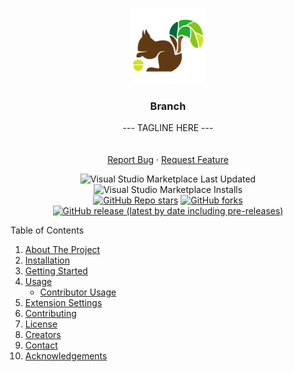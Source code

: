 <!-- Branch README -->
<!-- PROJECT LOGO -->
<br />
<p align="center">
  <a href="https://github.com/oslabs-beta/Branch">
    <img src="vs-branch/images/branch-logo-square.png" alt="Logo" height="120">
  </a>

  <h3 align="center">Branch</h3>

  <p align="center">
    --- TAGLINE HERE ---
    <br />
    <br />
    <br />
    <a href="https://github.com/oslabs-beta/Branch/issues">Report Bug</a>
    ·
    <a href="https://github.com/oslabs-beta/Branch/issues">Request Feature</a>
  </p>
    <!-- BADGES -->
  <p align="center">
    <!-- Last Updated  -->
    <img alt="Visual Studio Marketplace Last Updated" src="https://img.shields.io/visual-studio-marketplace/last-updated/Branch.branch?style=for-the-badge">
    <!-- VSCode Installs -->
	<img alt="Visual Studio Marketplace Installs" src="https://img.shields.io/visual-studio-marketplace/i/Branch.branch?logo=visualstudiocode&style=for-the-badge">
	<br />
    <!-- STARS -->
    <a href="https://github.com/oslabs-beta/Branch/stargazers"><img alt="GitHub Repo stars" src="https://img.shields.io/github/stars/oslabs-beta/Branch?label=Stars&logo=github&style=for-the-badge"></a>
    <!-- FORKS -->
    <a href="https://github.com/oslabs-beta/Branch/network/members"><img alt="GitHub forks" src="https://img.shields.io/github/forks/oslabs-beta/Branch?label=Forks&logo=github&style=for-the-badge"></a>
    <!-- GITHUB RELEASE VERSION -->
    <a href="https://github.com/oslabs-beta/Branch/releases"><img alt="GitHub release (latest by date including pre-releases)" src="https://img.shields.io/github/v/release/oslabs-beta/Branch?include_prereleases&style=for-the-badge"></a> 
    <!-- LICENSE -->
    <!-- <a href="https://github.com/oslabs-beta/sapling/blob/master/LICENSE"><img alt="GitHub" src="https://img.shields.io/github/license/oslabs-beta/sapling"></a> -->
    <!-- CONTRIBUTIONS -->
    <!-- <a href="https://github.com/oslabs-beta/sapling/blob/master/README.md"><img alt="Contributions" src="https://img.shields.io/badge/contributors-welcome-brightgreen"></a> -->
  </p>
</p>

<!-- TABLE OF CONTENTS -->
<summary>Table of Contents</summary>
  <ol>
  <li><a href="#about">About The Project</a>
    <li><a href="#installation">Installation</a></li>
    <li>
      <a href="#getting-started">Getting Started</a></li>
    <li><a href="#usage">Usage</a>
      <ul>
        <li>
          <a href="#contributor-usage">Contributor Usage</a>
        </li>
      </ul>
    </li>
    <li><a href="#extension-settings">Extension Settings</a></li>
    <li><a href="#contributing">Contributing</a></li>
    <li><a href="#license">License</a></li>
    <li><a href="#creators">Creators</a></li>
    <li><a href="#contact">Contact</a></li>
    <li><a href="#acknowledgements">Acknowledgements</a></li>
  </ol>
</details>

